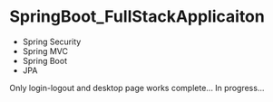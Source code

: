 # SpringBoot_FullStackApplicaiton
* Spring Security
* Spring MVC
* Spring Boot
* JPA

Only login-logout and desktop page works complete... In progress...

![]()
![]()
![]()
